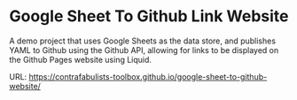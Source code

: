 Google Sheet To Github Link Website
========

A demo project that uses Google Sheets as the data store, and publishes YAML to Github using the Github API, allowing for links to be displayed on the Github Pages website using Liquid.

URL: https://contrafabulists-toolbox.github.io/google-sheet-to-github-website/
